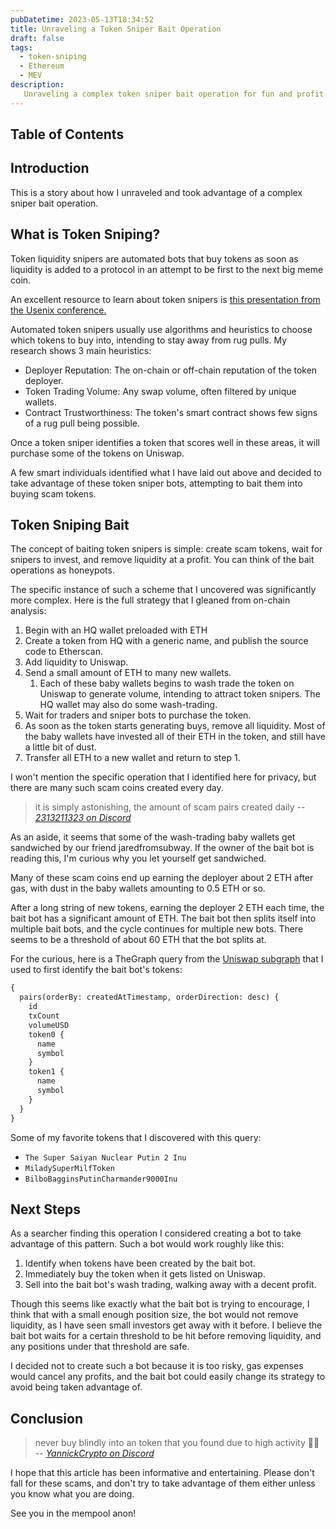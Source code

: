 ```yaml
---
pubDatetime: 2023-05-13T18:34:52
title: Unraveling a Token Sniper Bait Operation
draft: false
tags:
  - token-sniping
  - Ethereum
  - MEV
description:
   Unraveling a complex token sniper bait operation for fun and profit
---
```


## Table of Contents

## Introduction
This is a story about how I unraveled and took advantage of a complex sniper bait operation.

## What is Token Sniping?
Token liquidity snipers are automated bots that buy tokens as soon as liquidity is added to a protocol in an attempt to be first to the next big meme coin. 

An excellent resource to learn about token snipers is [this presentation from the Usenix conference.](https://www.usenix.org/conference/usenixsecurity23/presentation/cernera)

Automated token snipers usually use algorithms and heuristics to choose which tokens to buy into, intending to stay away from rug pulls. My research shows 3 main heuristics:
 - Deployer Reputation: The on-chain or off-chain reputation of the token deployer.
 - Token Trading Volume: Any swap volume, often filtered by unique wallets.
 - Contract Trustworthiness: The token's smart contract shows few signs of a rug pull being possible.

Once a token sniper identifies a token that scores well in these areas, it will purchase some of the tokens on Uniswap.

A few smart individuals identified what I have laid out above and decided to take advantage of these token sniper bots, attempting to bait them into buying scam tokens.

## Token Sniping Bait
The concept of baiting token snipers is simple: create scam tokens, wait for snipers to invest, and remove liquidity at a profit. You can think of the bait operations as honeypots.

The specific instance of such a scheme that I uncovered was significantly more complex. Here is the full strategy that I gleaned from on-chain analysis:
1. Begin with an HQ wallet preloaded with ETH
2. Create a token from HQ with a generic name, and publish the source code to Etherscan.
3. Add liquidity to Uniswap.
4. Send a small amount of ETH to many new wallets.
   1. Each of these baby wallets begins to wash trade the token on Uniswap to generate volume, intending to attract token snipers. The HQ wallet may also do some wash-trading.
5. Wait for traders and sniper bots to purchase the token.
6. As soon as the token starts generating buys, remove all liquidity. Most of the baby wallets have invested all of their ETH in the token, and still have a little bit of dust.
7. Transfer all ETH to a new wallet and return to step 1.

I won't mention the specific operation that I identified here for privacy, but there are many such scam coins created every day. 
> it is simply astonishing, the amount of scam pairs created daily
> -- <cite>[2313211323 on Discord](https://discordapp.com/users/810561526880272404)</cite>

As an aside, it seems that some of the wash-trading baby wallets get sandwiched by our friend jaredfromsubway. If the owner of the bait bot is reading this, I'm curious why you let yourself get sandwiched.

Many of these scam coins end up earning the deployer about 2 ETH after gas, with dust in the baby wallets amounting to 0.5 ETH or so. 

After a long string of new tokens, earning the deployer 2 ETH each time, the bait bot has a significant amount of ETH. The bait bot then splits itself into multiple bait bots, and the cycle continues for multiple new bots. There seems to be a threshold of about 60 ETH that the bot splits at. 

For the curious, here is a TheGraph query from the [Uniswap subgraph](https://thegraph.com/hosted-service/subgraph/uniswap/uniswap-v2) that I used to first identify the bait bot's tokens:
```graphql
{
  pairs(orderBy: createdAtTimestamp, orderDirection: desc) {
    id
    txCount
    volumeUSD
    token0 {
      name
      symbol
    }
    token1 {
      name
      symbol
    }
  }
}
```

Some of my favorite tokens that I discovered with this query: 
- `The Super Saiyan Nuclear Putin 2 Inu`
- `MiladySuperMilfToken`
- `BilboBagginsPutinCharmander9000Inu`

## Next Steps
As a searcher finding this operation I considered creating a bot to take advantage of this pattern.
Such a bot would work roughly like this:
1. Identify when tokens have been created by the bait bot.
2. Immediately buy the token when it gets listed on Uniswap.
3. Sell into the bait bot's wash trading, walking away with a decent profit.

Though this seems like exactly what the bait bot is trying to encourage, I think that with a small enough position size, the bot would not remove liquidity, as I have seen small investors get away with it before. I believe the bait bot waits for a certain threshold to be hit before removing liquidity, and any positions under that threshold are safe.

I decided not to create such a bot because it is too risky, gas expenses would cancel any profits, and the bait bot could easily change its strategy to avoid being taken advantage of.

## Conclusion
> never buy blindly into an token that you found due to high activity 🤷‍♂️
> -- <cite>[YannickCrypto on Discord](https://discordapp.com/users/300535608722325505)</cite>

I hope that this article has been informative and entertaining. Please don't fall for these scams, and don't try to take advantage of them either unless you know what you are doing.

See you in the mempool anon!